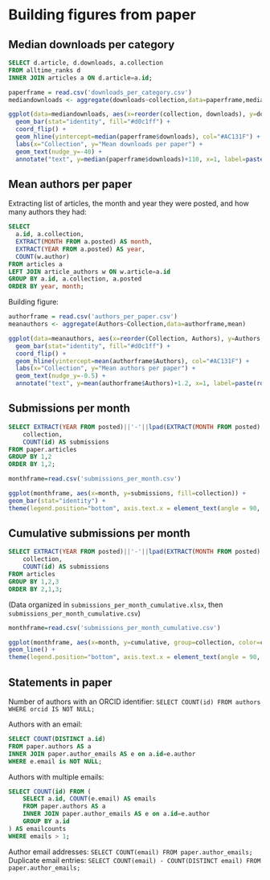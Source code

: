 # Building figures from paper

## Median downloads per category

```sql
SELECT d.article, d.downloads, a.collection
FROM alltime_ranks d
INNER JOIN articles a ON d.article=a.id;
```

```r
paperframe = read.csv('downloads_per_category.csv')
mediandownloads <- aggregate(downloads~collection,data=paperframe,median)

ggplot(data=mediandownloads, aes(x=reorder(collection, downloads), y=downloads, label=round(downloads, 2))) +
  geom_bar(stat="identity", fill="#d0c1ff") +
  coord_flip() +
  geom_hline(yintercept=median(paperframe$downloads), col="#AC131F") +
  labs(x="Collection", y="Mean downloads per paper") +
  geom_text(nudge_y=-40) +
  annotate("text", y=median(paperframe$downloads)+110, x=1, label=paste(round(median(paperframe$downloads), 2), "overall median"))
```

## Mean authors per paper

Extracting list of articles, the month and year they were posted, and how many authors they had:

```sql
SELECT
  a.id, a.collection,
  EXTRACT(MONTH FROM a.posted) AS month,
  EXTRACT(YEAR FROM a.posted) AS year,
  COUNT(w.author)
FROM articles a
LEFT JOIN article_authors w ON w.article=a.id
GROUP BY a.id, a.collection, a.posted
ORDER BY year, month;
```

Building figure:

```r
authorframe = read.csv('authors_per_paper.csv')
meanauthors <- aggregate(Authors~Collection,data=authorframe,mean)

ggplot(data=meanauthors, aes(x=reorder(Collection, Authors), y=Authors, label=round(Authors, 2))) +
  geom_bar(stat="identity", fill="#d0c1ff") +
  coord_flip() +
  geom_hline(yintercept=mean(authorframe$Authors), col="#AC131F") +
  labs(x="Collection", y="Mean authors per paper") +
  geom_text(nudge_y=-0.5) +
  annotate("text", y=mean(authorframe$Authors)+1.2, x=1, label=paste(round(mean(authorframe$Authors), 2), "overall mean"))
```

## Submissions per month

```sql
SELECT EXTRACT(YEAR FROM posted)||'-'||lpad(EXTRACT(MONTH FROM posted)::text, 2, '0') AS month,
	collection,
	COUNT(id) AS submissions
FROM paper.articles
GROUP BY 1,2
ORDER BY 1,2;
```

```r
monthframe=read.csv('submissions_per_month.csv')

ggplot(monthframe, aes(x=month, y=submissions, fill=collection)) +
geom_bar(stat="identity") +
theme(legend.position="bottom", axis.text.x = element_text(angle = 90, hjust = 1))
```

## Cumulative submissions per month

```sql
SELECT EXTRACT(YEAR FROM posted)||'-'||lpad(EXTRACT(MONTH FROM posted)::text, 2, '0') AS date,
	collection,
	COUNT(id) AS submissions
FROM articles
GROUP BY 1,2,3
ORDER BY 2,1,3;
```
(Data organized in `submissions_per_month_cumulative.xlsx`, then `submissions_per_month_cumulative.csv`)

```r
monthframe=read.csv('submissions_per_month_cumulative.csv')

ggplot(monthframe, aes(x=month, y=cumulative, group=collection, color=collection)) +
geom_line() +
theme(legend.position="bottom", axis.text.x = element_text(angle = 90, hjust = 1))
```



## Statements in paper

Number of authors with an ORCID identifier: `SELECT COUNT(id) FROM authors WHERE orcid IS NOT NULL;`

Authors with an email:
```sql
SELECT COUNT(DISTINCT a.id)
FROM paper.authors AS a
INNER JOIN paper.author_emails AS e on a.id=e.author
WHERE e.email is NOT NULL;
```

Authors with multiple emails:
```sql
SELECT COUNT(id) FROM (
	SELECT a.id, COUNT(e.email) AS emails
	FROM paper.authors AS a
	INNER JOIN paper.author_emails AS e on a.id=e.author
	GROUP BY a.id
) AS emailcounts
WHERE emails > 1;
```

Author email addresses: `SELECT COUNT(email) FROM paper.author_emails;`
Duplicate email entries: `SELECT COUNT(email) - COUNT(DISTINCT email) FROM paper.author_emails;`